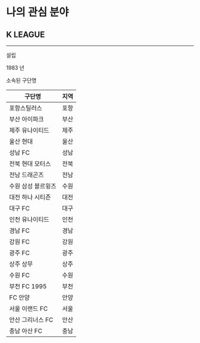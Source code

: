 # 나의 관심 분야

## K LEAGUE
***
설립

  1983 년
  
소속된 구단명

구단명 | 지역
-------|------
포항스틸러스 | 포항
부산 아이파크 | 부산
제주 유나이티드 | 제주
울산 현대 | 울산
성남 FC | 성남
전북 현대 모터스 | 전북
전남 드래곤즈 | 전남
수원 삼성 블르윙즈 | 수원
대전 하나 시티즌 | 대전
대구 FC | 대구
인천 유나이티드 | 인천
경남 FC | 경남
강원 FC | 강원
광주 FC | 광주
상주 상무 | 상주
수원 FC | 수원
부천 FC 1995 | 부천
FC 안양 | 안양
서울 이랜드 FC | 서울
안산 그리너스 FC | 안산
충남 아산 FC | 충남
